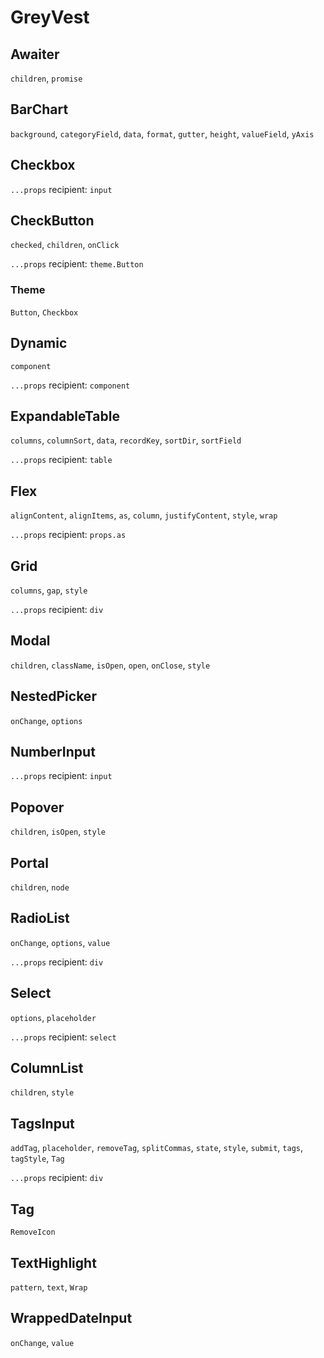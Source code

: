 # GreyVest

## Awaiter

`children`,
`promise`

## BarChart

`background`,
`categoryField`,
`data`,
`format`,
`gutter`,
`height`,
`valueField`,
`yAxis`

## Checkbox

`...props` recipient: `input`

## CheckButton

`checked`,
`children`,
`onClick`

`...props` recipient: `theme.Button`

### Theme

`Button`, `Checkbox`

## Dynamic

`component`

`...props` recipient: `component`

## ExpandableTable

`columns`,
`columnSort`,
`data`,
`recordKey`,
`sortDir`,
`sortField`

`...props` recipient: `table`

## Flex

`alignContent`,
`alignItems`,
`as`,
`column`,
`justifyContent`,
`style`,
`wrap`

`...props` recipient: `props.as`

## Grid

`columns`,
`gap`,
`style`

`...props` recipient: `div`

## Modal

`children`,
`className`,
`isOpen`,
`open`,
`onClose`,
`style`

## NestedPicker

`onChange`, `options`

## NumberInput

`...props` recipient: `input`

## Popover

`children`,
`isOpen`,
`style`

## Portal

`children`, `node`

## RadioList

`onChange`,
`options`,
`value`

`...props` recipient: `div`

## Select

`options`,
`placeholder`

`...props` recipient: `select`

## ColumnList

`children`,
`style`

## TagsInput

`addTag`,
`placeholder`,
`removeTag`,
`splitCommas`,
`state`,
`style`,
`submit`,
`tags`,
`tagStyle`,
`Tag`

`...props` recipient: `div`

## Tag

`RemoveIcon`

## TextHighlight

`pattern`,
`text`,
`Wrap`

## WrappedDateInput

`onChange`,
`value`
